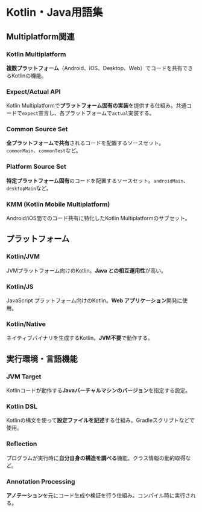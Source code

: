 # Kotlin・Java用語集

## Multiplatform関連

### Kotlin Multiplatform
**複数プラットフォーム**（Android、iOS、Desktop、Web）でコードを共有できるKotlinの機能。

### Expect/Actual API
Kotlin Multiplatformで**プラットフォーム固有の実装**を提供する仕組み。共通コードで`expect`宣言し、各プラットフォームで`actual`実装する。

### Common Source Set
**全プラットフォームで共有**されるコードを配置するソースセット。`commonMain`、`commonTest`など。

### Platform Source Set
**特定プラットフォーム固有**のコードを配置するソースセット。`androidMain`、`desktopMain`など。

### KMM (Kotlin Mobile Multiplatform)
Android/iOS間でのコード共有に特化したKotlin Multiplatformのサブセット。

## プラットフォーム

### Kotlin/JVM
JVMプラットフォーム向けのKotlin。**Java との相互運用性**が高い。

### Kotlin/JS
JavaScript プラットフォーム向けのKotlin。**Web アプリケーション**開発に使用。

### Kotlin/Native
ネイティブバイナリを生成するKotlin。**JVM不要**で動作する。

## 実行環境・言語機能

### JVM Target
Kotlinコードが動作する**Javaバーチャルマシンのバージョン**を指定する設定。

### Kotlin DSL
Kotlinの構文を使って**設定ファイルを記述**する仕組み。Gradleスクリプトなどで使用。

### Reflection
プログラムが実行時に**自分自身の構造を調べる**機能。クラス情報の動的取得など。

### Annotation Processing
**アノテーション**を元にコード生成や検証を行う仕組み。コンパイル時に実行される。

